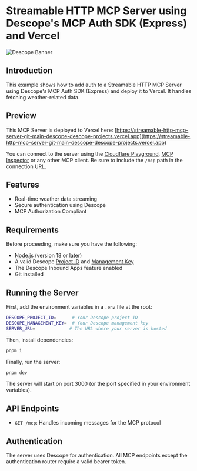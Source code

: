 # Streamable HTTP MCP Server using Descope's MCP Auth SDK (Express) and Vercel

![Descope Banner](https://github.com/descope/.github/assets/32936811/d904d37e-e3fa-4331-9f10-2880bb708f64)

## Introduction

This example shows how to add auth to a Streamable HTTP MCP Server using Descope's MCP Auth SDK (Express) and deploy it to Vercel. It handles fetching weather-related data.

## Preview

This MCP Server is deployed to Vercel here: [https://streamable-http-mcp-server-git-main-descope-descope-projects.vercel.app](https://streamable-http-mcp-server-git-main-descope-descope-projects.vercel.app)

You can connect to the server using the [Cloudflare Playground](https://playground.ai.cloudflare.com/), [MCP Inspector](https://modelcontextprotocol.io/docs/tools/inspector) or any other MCP client. Be sure to include the `/mcp` path in the connection URL.

## Features

- Real-time weather data streaming
- Secure authentication using Descope
- MCP Authorization Compliant

## Requirements

Before proceeding, make sure you have the following:

- [Node.js](https://nodejs.org/) (version 18 or later)
- A valid Descope [Project ID](https://app.descope.com/settings/project) and [Management Key](https://app.descope.com/settings/company/managementkeys)
- The Descope Inbound Apps feature enabled
- Git installed

## Running the Server

First, add the environment variables in a `.env` file at the root:

```bash
DESCOPE_PROJECT_ID=      # Your Descope project ID
DESCOPE_MANAGEMENT_KEY=  # Your Descope management key
SERVER_URL=             # The URL where your server is hosted
```

Then, install dependencies:

```bash
pnpm i
```

Finally, run the server:

```bash
pnpm dev
```

The server will start on port 3000 (or the port specified in your environment variables).

## API Endpoints

- `GET /mcp`: Handles incoming messages for the MCP protocol

## Authentication

The server uses Descope for authentication. All MCP endpoints except the authentication router require a valid bearer token.
